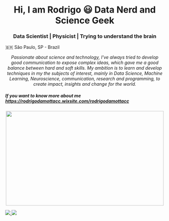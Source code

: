 <h1 align="center">Hi, I am Rodrigo 😃 Data Nerd and Science Geek</h1>

<h3 align="center">Data Scientist | Physicist | Trying to understand the brain</h3>

🇧🇷 São Paulo, SP - Brazil


<p align="center">
  <em>
Passionate about science and technology, I've always tried to develop good communication to expose complex ideas, which gave me a good balance between hard and soft skills. My ambition is to learn and develop techniques in my the subjects of interest, mainly in Data Science, Machine Learning, Neuroscience, communication, research and programming, to create impact, insights and change for the world.
  </em> 
  
##### If you want to know more about me https://rodrigodamottacc.wixsite.com/rodrigodamottacc
  <p align="center">
 <img src="https://media2.giphy.com/media/EhzWrhGlYuvug/giphy.gif?cid=ecf05e47uqzfbh84p0msk2kh3z0520tvyi03bmpnsifmvqwa&rid=giphy.gif&ct=g" width="500" height="300" />
    <p align="center">


  <a href = 'https://github.com/Rodrigo-Motta'>
    
    
  <img src = "https://github-readme-stats.vercel.app/api?username=Rodrigo-Motta&show_icons=true&theme=react"> <img src = 'https://github-readme-stats.vercel.app/api/top-langs/?username=Rodrigo-Motta&layout=compact&theme=react'>
    
</div>

